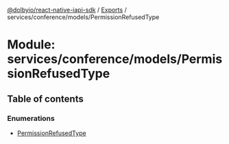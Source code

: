 [@dolbyio/react-native-iapi-sdk](../README.md) / [Exports](../modules.md) / services/conference/models/PermissionRefusedType

# Module: services/conference/models/PermissionRefusedType

## Table of contents

### Enumerations

- [PermissionRefusedType](../enums/services_conference_models_PermissionRefusedType.PermissionRefusedType.md)
